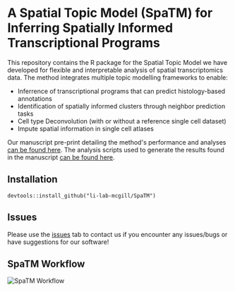 # A Spatial Topic Model (SpaTM) for Inferring Spatially Informed Transcriptional Programs

This repository contains the R package for the Spatial Topic Model we have developed for flexible and interpretable analysis of spatial transcriptomics data. The method integrates multiple topic modelling frameworks to enable:

- Inferrence of transcriptional programs that can predict histology-based annotations
- Identification of spatially informed clusters through neighbor prediction tasks
- Cell type Deconvolution (with or without a reference single cell dataset)
- Impute spatial information in single cell atlases

Our manuscript pre-print detailing the method's performance and analyses [can be found here](https://www.biorxiv.org/content/10.1101/2025.01.24.634726v1). The analysis scripts used to generate the results found in the manuscript [can be found here](https://github.com/aosakwe/SpaTM_Analysis).

## Installation
```
devtools::install_github("li-lab-mcgill/SpaTM")
```
## Issues
Please use the [issues](https://github.com/li-lab-mcgill/SpaTM/issues) tab to contact us if you encounter any issues/bugs or have suggestions for our software!


## SpaTM Workflow
![SpaTM Workflow](https://github.com/aosakwe/SpaTM_Analysis/blob/main/SpaTM.png)
